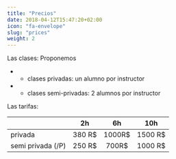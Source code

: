 ```yaml
---
title: "Precios"
date: 2018-04-12T15:47:20+02:00
icon: "fa-envelope"
slug: "prices"
weight: 2
---
```


Las clases: Proponemos 
  - - clases privadas: un alumno por instructor
  - - clases semi-privadas: 2 alumnos por instructor
  
Las tarifas: 

|  | 2h        | 6h           | 10h  |
|----------| ------------- |:-------------:| :-----:|
|privada| 380 R$      | 1000R$| 1500 R$ |
|semi privada (/P)| 250 R$      | 700R$     |   1000 R$ |


